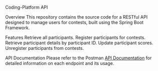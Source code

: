 Coding-Platform API


Overview
This repository contains the source code for a RESTful API designed to manage users for contests, built using the Spring Boot Framework.

Features
Retrieve all participants.
Register participants for contests.
Retrieve participant details by participant ID.
Update participant scores.
Unregister participants from contests.


API Documentation
Please refer to the Postman [API Documentation](https://www.postman.com/supply-specialist-10760518/workspace/code-a-thon/collection/30393717-c1085896-57ff-4dbb-9cfa-b8b1db6fde24?action=share&creator=30393717)
for detailed information on each endpoint and its usage.

